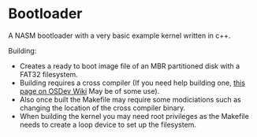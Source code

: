 # Bootloader

A NASM bootloader with a very basic example kernel written in c++.

Building:
 - Creates a ready to boot image file of an MBR partitioned disk with a FAT32 filesystem.
 - Building requires a cross compiler (If you need help building one, [this page on OSDev Wiki](https://wiki.osdev.org/GCC_Cross-Compiler) May be of some use).
 - Also once built the Makefile may require some modiciations such as changing the location of the cross compiler binary.
 - When building the kernel you may need root privileges as the Makefile needs to create a loop device to set up the filesystem.
